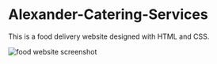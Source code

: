 # Alexander-Catering-Services
This is a food delivery website designed with HTML and CSS.

![food website screenshot](https://user-images.githubusercontent.com/78867434/184221838-d3dbd59c-c8ed-403d-98dc-4037bb0fbd78.png)
